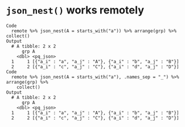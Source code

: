 # `json_nest()` works remotely

    Code
      remote %>% json_nest(A = starts_with("a")) %>% arrange(grp) %>% collect()
    Output
      # A tibble: 2 x 2
          grp A                                                       
        <dbl> <pq_json>                                               
      1     1 [{"a_i" : "a", "a_j" : "A"}, {"a_i" : "b", "a_j" : "B"}]
      2     2 [{"a_i" : "c", "a_j" : "C"}, {"a_i" : "d", "a_j" : "D"}]
    Code
      remote %>% json_nest(A = starts_with("a"), .names_sep = "_") %>% arrange(grp) %>%
        collect()
    Output
      # A tibble: 2 x 2
          grp A                                                       
        <dbl> <pq_json>                                               
      1     1 [{"a_i" : "a", "a_j" : "A"}, {"a_i" : "b", "a_j" : "B"}]
      2     2 [{"a_i" : "c", "a_j" : "C"}, {"a_i" : "d", "a_j" : "D"}]

